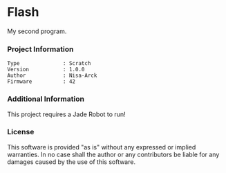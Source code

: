 Flash
================

My second program.

### Project Information
```
Type              : Scratch
Version           : 1.0.0
Author            : Nisa-Arck
Firmware          : 42
```

### Additional Information
This project requires a Jade Robot to run!

### License
This software is provided "as is" without any expressed or implied warranties.  In no case shall the author or any contributors be liable for any damages caused by the use of this software.

